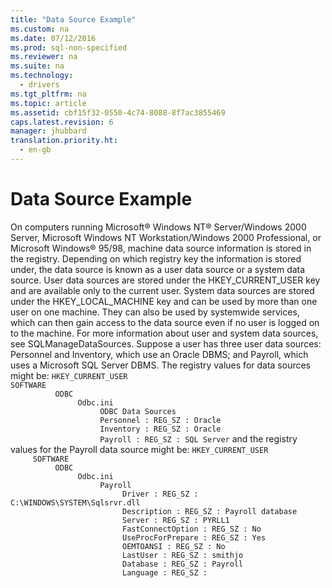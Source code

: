 ```yaml
---
title: "Data Source Example"
ms.custom: na
ms.date: 07/12/2016
ms.prod: sql-non-specified
ms.reviewer: na
ms.suite: na
ms.technology: 
  - drivers
ms.tgt_pltfrm: na
ms.topic: article
ms.assetid: cbf15f32-0550-4c74-8088-8f7ac3855469
caps.latest.revision: 6
manager: jhubbard
translation.priority.ht: 
  - en-gb
---
```

# Data Source Example
<?xml version="1.0" encoding="utf-8"?>
<developerConceptualDocument xmlns="http://ddue.schemas.microsoft.com/authoring/2003/5" xmlns:xlink="http://www.w3.org/1999/xlink" xmlns:xsi="http://www.w3.org/2001/XMLSchema-instance" xsi:schemaLocation="http://ddue.schemas.microsoft.com/authoring/2003/5 http://dduestorage.blob.core.windows.net/ddueschema/developer.xsd">
  <introduction>
    <para>On computers running Microsoft® Windows NT® Server/Windows 2000 Server, Microsoft Windows NT Workstation/Windows 2000 Professional, or Microsoft Windows® 95/98, machine data source information is stored in the registry. Depending on which registry key the information is stored under, the data source is known as a <legacyItalic>user data source</legacyItalic> or a <legacyItalic>system data source</legacyItalic>. User data sources are stored under the HKEY_CURRENT_USER key and are available only to the current user. System data sources are stored under the HKEY_LOCAL_MACHINE key and can be used by more than one user on one machine. They can also be used by systemwide services, which can then gain access to the data source even if no user is logged on to the machine. For more information about user and system data sources, see <legacyLink xlink:href="ac6d186f-b394-406c-94c4-c6331d1ca468">SQLManageDataSources</legacyLink>.</para>
    <para>Suppose a user has three user data sources: Personnel and Inventory, which use an Oracle DBMS; and Payroll, which uses a Microsoft SQL Server DBMS. The registry values for data sources might be:</para>
    <code>HKEY_CURRENT_USER
SOFTWARE
          ODBC
               Odbc.ini
                    ODBC Data Sources
                    Personnel : REG_SZ : Oracle
                    Inventory : REG_SZ : Oracle
                    Payroll : REG_SZ : SQL Server</code>
    <para>and the registry values for the Payroll data source might be:</para>
    <code>HKEY_CURRENT_USER
     SOFTWARE
          ODBC
               Odbc.ini
                    Payroll
                         Driver : REG_SZ : C:\WINDOWS\SYSTEM\Sqlsrvr.dll
                         Description : REG_SZ : Payroll database
                         Server : REG_SZ : PYRLL1
                         FastConnectOption : REG_SZ : No                          UseProcForPrepare : REG_SZ : Yes
                         OEMTOANSI : REG_SZ : No
                         LastUser : REG_SZ : smithjo
                         Database : REG_SZ : Payroll
                         Language : REG_SZ :</code>
  </introduction>
  <relatedTopics />
</developerConceptualDocument>